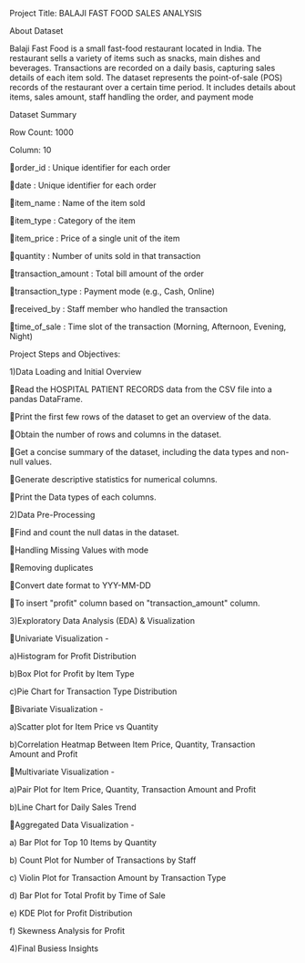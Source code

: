 Project Title: BALAJI FAST FOOD SALES ANALYSIS

About Dataset

Balaji Fast Food is a small fast-food restaurant located in India. The restaurant sells a variety of items such as snacks, main dishes and beverages. Transactions are recorded on a daily basis, capturing sales details of each item sold.
The dataset represents the point-of-sale (POS) records of the restaurant over a certain time period. It includes details about items, sales amount, staff handling the order, and payment mode

Dataset Summary

Row Count: 1000

Column: 10

order_id : Unique identifier for each order

date : Unique identifier for each order

item_name : Name of the item sold

item_type  : Category of the item

item_price  : Price of a single unit of the item

quantity  : Number of units sold in that transaction

transaction_amount  : Total bill amount of the order

transaction_type  : Payment mode (e.g., Cash, Online)

received_by  : Staff member who handled the transaction

time_of_sale : Time slot of the transaction (Morning, Afternoon, Evening, Night)





Project Steps and Objectives: 

1)Data Loading and Initial Overview

Read the HOSPITAL PATIENT RECORDS data from the CSV file into a pandas DataFrame.                   

Print the first few rows of the dataset to get an overview of the data. 

Obtain the number of rows and columns in the dataset. 

Get a concise summary of the dataset, including the data types and non-null values. 

Generate descriptive statistics for numerical columns. 

Print the Data types of each columns.

2)Data Pre-Processing

Find and count the null datas in the dataset.

Handling Missing Values with mode

Removing duplicates

Convert date format to YYY-MM-DD

To insert "profit" column based on "transaction_amount" column. 

3)Exploratory Data Analysis (EDA) & Visualization

Univariate Visualization - 


a)Histogram for Profit Distribution


b)Box Plot for Profit by Item Type


c)Pie Chart for Transaction Type Distribution

Bivariate Visualization - 


a)Scatter plot for Item Price vs Quantity


b)Correlation Heatmap Between Item Price, Quantity, Transaction Amount and Profit

Multivariate Visualization - 


a)Pair Plot for Item Price, Quantity, Transaction Amount and Profit


b)Line Chart for Daily Sales Trend


Aggregated Data Visualization - 


a) Bar Plot for Top 10 Items by Quantity


b) Count Plot for Number of Transactions by Staff


c)  Violin Plot for Transaction Amount by Transaction Type


d) Bar Plot for Total Profit by Time of Sale


e) KDE Plot for Profit Distribution


f)  Skewness Analysis for Profit


4)Final Busiess Insights
